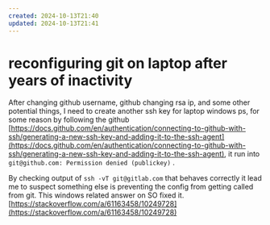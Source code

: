 ```yaml
---
created: 2024-10-13T21:40
updated: 2024-10-13T21:41
---
```

# reconfiguring git on laptop after years of inactivity
After changing github username, github changing rsa ip, and some other potential things, I need to create another ssh key for laptop windows ps, for some reason by following the github [https://docs.github.com/en/authentication/connecting-to-github-with-ssh/generating-a-new-ssh-key-and-adding-it-to-the-ssh-agent](https://docs.github.com/en/authentication/connecting-to-github-with-ssh/generating-a-new-ssh-key-and-adding-it-to-the-ssh-agent), it run into `git@github.com: Permission denied (publickey)` .

By checking output of `ssh -vT git@gitlab.com` that behaves correctly it lead me to suspect something else is preventing the config from getting called from git. This windows related answer on SO fixed it. [https://stackoverflow.com/a/61163458/10249728](https://stackoverflow.com/a/61163458/10249728)
